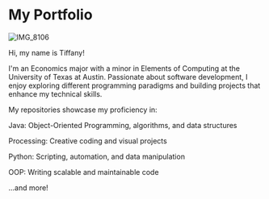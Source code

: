 # My Portfolio


![IMG_8106](https://github.com/tiffanythegem/Portfolio/blob/435505d561d1bff5d7f421d826fe121e226e7744/IMG_8106.jpg)



Hi, my name is Tiffany!

I'm an Economics major with a minor in Elements of Computing at the University of Texas at Austin. Passionate about software development, I enjoy exploring different programming paradigms and building projects that enhance my technical skills.

My repositories showcase my proficiency in:

Java: Object-Oriented Programming, algorithms, and data structures

Processing: Creative coding and visual projects

Python: Scripting, automation, and data manipulation

OOP: Writing scalable and maintainable code

...and more!


